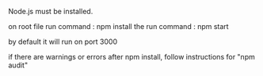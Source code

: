 Node.js must be installed.

on root file run command : npm install
the run command : npm start 

by default it will run on port 3000

if there are warnings or errors after npm install, follow instructions for "npm audit"

